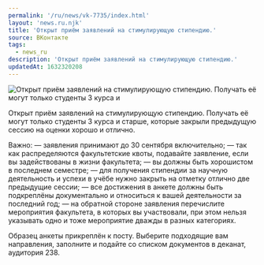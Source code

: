 ```yaml
---
permalink: '/ru/news/vk-7735/index.html'
layout: 'news.ru.njk'
title: 'Открыт приём заявлений на стимулирующую стипендию.'
source: ВКонтакте
tags:
  - news_ru
description: 'Открыт приём заявлений на стимулирующую стипендию.'
updatedAt: 1632320208
---
```

![Открыт приём заявлений на стимулирующую стипендию. Получать её могут только студенты 3 курса и](https://sun9-41.userapi.com/sun9-75/impg/RaBadwcM234wf8sza1UG6nLo7cKfD5dU88HJ4A/aTbdEQ-2f_M.jpg?size=1280x853&quality=96&sign=689a6af7c5591279d990b179b77c37ee&c_uniq_tag=hQdwZxSbojHA3lpaTtjzCUxoXSri9V3OXGHERbQYlFI&type=album)

Открыт приём заявлений на стимулирующую стипендию. Получать её могут только студенты 3 курса и старше, которые закрыли предыдущую сессию на оценки хорошо и отлично.

Важно:
— заявления принимают до 30 сентября включительно;
— так как распределяются факультетские квоты, подавайте заявление, если вы задействованы в жизни факультета;
— вы должны быть хорошистом в последнем семестре;
— для получения стипендии за научную деятельность и успехи в учёбе нужно закрыть на отметку отлично две предыдущие сессии;
— все достижения в анкете должны быть подкреплёны документально и относиться к вашей деятельности за последний год;
— на обратной стороне заявления перечислите мероприятия факультета, в которых вы участвовали, при этом нельзя указывать одно и тоже мероприятие дважды в разных категориях.

Образец анкеты прикреплён к посту. Выберите подходящие вам направления, заполните и подайте со списком документов в деканат, аудитория 238.
